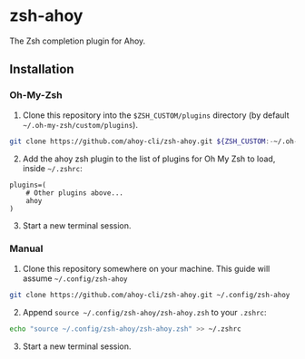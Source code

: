 # zsh-ahoy

The Zsh completion plugin for Ahoy.

## Installation

### Oh-My-Zsh

1. Clone this repository into the `$ZSH_CUSTOM/plugins` directory (by default `~/.oh-my-zsh/custom/plugins`).

```bash
git clone https://github.com/ahoy-cli/zsh-ahoy.git ${ZSH_CUSTOM:-~/.oh-my-zsh/custom}/plugins/ahoy
```

2. Add the ahoy zsh plugin to the list of plugins for Oh My Zsh to load, inside `~/.zshrc`:

```
plugins=(
    # Other plugins above...
    ahoy
)
```

3. Start a new terminal session.

### Manual

1. Clone this repository somewhere on your machine. This guide will assume `~/.config/zsh-ahoy`

```bash
git clone https://github.com/ahoy-cli/zsh-ahoy.git ~/.config/zsh-ahoy
```

2. Append `source ~/.config/zsh-ahoy/zsh-ahoy.zsh` to your `.zshrc`:

```bash
echo "source ~/.config/zsh-ahoy/zsh-ahoy.zsh" >> ~/.zshrc
```

3. Start a new terminal session.
